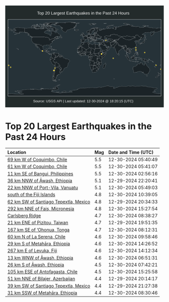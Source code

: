 ![Map](./map.png)

# Top 20 Largest Earthquakes in the Past 24 Hours

| Location | Mag | Date and Time (UTC) |
|:---|:---|:---|
| [69 km W of Coquimbo, Chile](https://earthquake.usgs.gov/earthquakes/eventpage/us6000pget) | 5.5 | 12-30-2024 05:40:49 |
| [61 km W of Coquimbo, Chile](https://earthquake.usgs.gov/earthquakes/eventpage/us6000pgf5) | 5.5 | 12-30-2024 05:41:07 |
| [11 km SE of Bangui, Philippines](https://earthquake.usgs.gov/earthquakes/eventpage/us6000pge2) | 5.5 | 12-30-2024 02:56:16 |
| [36 km NNW of Āwash, Ethiopia](https://earthquake.usgs.gov/earthquakes/eventpage/us6000pgct) | 5.1 | 12-29-2024 22:20:41 |
| [22 km NNW of Port-Vila, Vanuatu](https://earthquake.usgs.gov/earthquakes/eventpage/us6000pgf9) | 5.1 | 12-30-2024 05:49:03 |
| [south of the Fiji Islands](https://earthquake.usgs.gov/earthquakes/eventpage/us6000pgh3) | 4.8 | 12-30-2024 10:39:05 |
| [62 km SW of Santiago Tepextla, Mexico](https://earthquake.usgs.gov/earthquakes/eventpage/us6000pgc6) | 4.8 | 12-29-2024 20:34:33 |
| [292 km NNE of Fais, Micronesia](https://earthquake.usgs.gov/earthquakes/eventpage/us6000pghx) | 4.8 | 12-30-2024 15:27:54 |
| [Carlsberg Ridge](https://earthquake.usgs.gov/earthquakes/eventpage/us6000pggd) | 4.7 | 12-30-2024 08:38:27 |
| [21 km ENE of Pizitou, Taiwan](https://earthquake.usgs.gov/earthquakes/eventpage/us6000pgc2) | 4.7 | 12-29-2024 19:51:35 |
| [167 km SE of ‘Ohonua, Tonga](https://earthquake.usgs.gov/earthquakes/eventpage/us6000pgg7) | 4.7 | 12-30-2024 08:12:31 |
| [60 km N of La Serena, Chile](https://earthquake.usgs.gov/earthquakes/eventpage/us6000pggx) | 4.6 | 12-30-2024 09:58:46 |
| [29 km S of Metahāra, Ethiopia](https://earthquake.usgs.gov/earthquakes/eventpage/us6000pghr) | 4.6 | 12-30-2024 14:26:52 |
| [267 km E of Levuka, Fiji](https://earthquake.usgs.gov/earthquakes/eventpage/us6000pghq) | 4.6 | 12-30-2024 14:12:34 |
| [13 km WNW of Āwash, Ethiopia](https://earthquake.usgs.gov/earthquakes/eventpage/us6000pgfs) | 4.6 | 12-30-2024 06:51:31 |
| [26 km S of Āwash, Ethiopia](https://earthquake.usgs.gov/earthquakes/eventpage/us6000pgg2) | 4.5 | 12-30-2024 07:42:21 |
| [105 km ESE of Antofagasta, Chile](https://earthquake.usgs.gov/earthquakes/eventpage/us6000pghw) | 4.5 | 12-30-2024 15:25:58 |
| [51 km NNE of Bilajer, Azerbaijan](https://earthquake.usgs.gov/earthquakes/eventpage/us6000pgc4) | 4.4 | 12-29-2024 20:14:17 |
| [39 km SW of Santiago Tepextla, Mexico](https://earthquake.usgs.gov/earthquakes/eventpage/us6000pgcq) | 4.4 | 12-29-2024 21:27:38 |
| [31 km SSW of Metahāra, Ethiopia](https://earthquake.usgs.gov/earthquakes/eventpage/us6000pggc) | 4.4 | 12-30-2024 08:30:46 |
